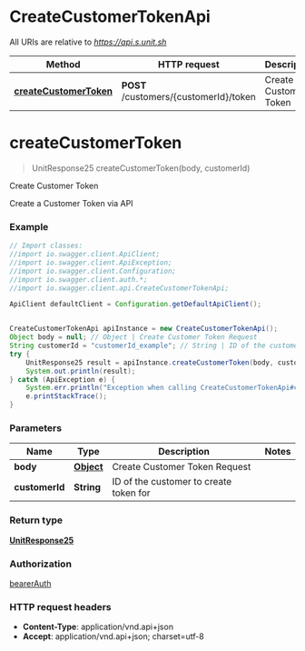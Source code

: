# CreateCustomerTokenApi

All URIs are relative to *https://api.s.unit.sh*

Method | HTTP request | Description
------------- | ------------- | -------------
[**createCustomerToken**](CreateCustomerTokenApi.md#createCustomerToken) | **POST** /customers/{customerId}/token | Create Customer Token

<a name="createCustomerToken"></a>
# **createCustomerToken**
> UnitResponse25 createCustomerToken(body, customerId)

Create Customer Token

Create a Customer Token via API 

### Example
```java
// Import classes:
//import io.swagger.client.ApiClient;
//import io.swagger.client.ApiException;
//import io.swagger.client.Configuration;
//import io.swagger.client.auth.*;
//import io.swagger.client.api.CreateCustomerTokenApi;

ApiClient defaultClient = Configuration.getDefaultApiClient();


CreateCustomerTokenApi apiInstance = new CreateCustomerTokenApi();
Object body = null; // Object | Create Customer Token Request
String customerId = "customerId_example"; // String | ID of the customer to create token for
try {
    UnitResponse25 result = apiInstance.createCustomerToken(body, customerId);
    System.out.println(result);
} catch (ApiException e) {
    System.err.println("Exception when calling CreateCustomerTokenApi#createCustomerToken");
    e.printStackTrace();
}
```

### Parameters

Name | Type | Description  | Notes
------------- | ------------- | ------------- | -------------
 **body** | [**Object**](Object.md)| Create Customer Token Request |
 **customerId** | **String**| ID of the customer to create token for |

### Return type

[**UnitResponse25**](UnitResponse25.md)

### Authorization

[bearerAuth](../README.md#bearerAuth)

### HTTP request headers

 - **Content-Type**: application/vnd.api+json
 - **Accept**: application/vnd.api+json; charset=utf-8

